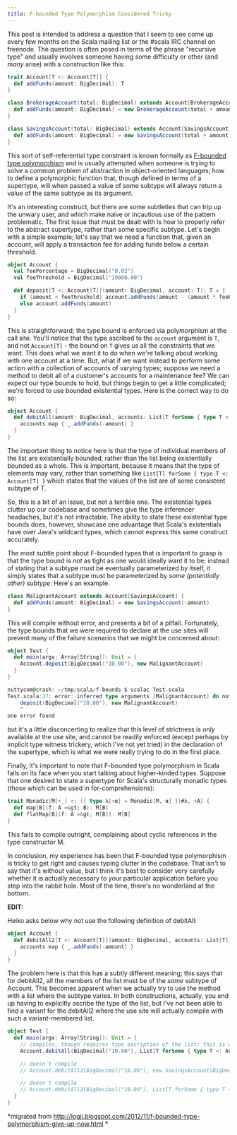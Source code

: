 ```yaml
---
title: F-bounded Type Polymorphism Considered Tricky
---
```


This post is intended to address a question that I seem to see come up every
few months on the Scala mailing list or the #scala IRC channel on freenode. The
question is often posed in terms of the phrase "recursive type" and usually
involves someone having some difficulty or other (and *many* arise) with a
construction like this:

```scala
trait Account[T <: Account[T]] {
  def addFunds(amount: BigDecimal): T
}

class BrokerageAccount(total: BigDecimal) extends Account[BrokerageAccount] {
  def addFunds(amount: BigDecimal) = new BrokerageAccount(total + amount)
}

class SavingsAccount(total: BigDecimal) extends Account[SavingsAccount] {
  def addFunds(amount: BigDecimal) = new SavingsAccount(total + amount)
}
```

This sort of self-referential type constraint is known formally as [F-bounded type
polymorphism](http://www.cs.utexas.edu/~wcook/papers/FBound89/CookFBound89.pdf)
and is usually attempted when someone is trying to solve a common problem of
abstraction in object-oriented languages; how to define a polymorphic function
that, though defined in terms of a supertype, will when passed a value of some
subtype will always return a value of the same subtype as its argument.

It's an interesting construct, but there are some subtleties that can trip up
the unwary user, and which make naive or incautious use of the pattern
problematic. The first issue that must be dealt with is how to properly refer
to the abstract supertype, rather than some specific subtype. Let's begin with
a simple example; let's say that we need a function that, given an account,
will apply a transaction fee for adding funds below a certain threshold.

```scala
object Account {
  val feePercentage = BigDecimal("0.02")
  val feeThreshold = BigDecimal("10000.00")

  def deposit[T <: Account[T]](amount: BigDecimal, account: T): T = {
    if (amount < feeThreshold) account.addFunds(amount - (amount * feePercentage))
    else account.addFunds(amount)
  }
}
```

This is straightforward; the type bound is enforced via polymorphism at the
call site. You'll notice that the type ascribed to the `account` argument is `T`,
and not `Account[T]` - the bound on `T` gives us all the constraints that we want.
This does what we want it to do when we're talking about working with one
account at a time.  But, what if we want instead to perform some action with a
collection of accounts of varying types; suppose we need a method to debit all
of a customer's accounts for a maintenance fee? We can expect our type bounds
to hold, but things begin to get a little complicated; we're forced to use
bounded existential types.  Here is the correct way to do so:

```scala
object Account {
  def debitAll(amount: BigDecimal, accounts: List[T forSome { type T <: Account[T] }]): List[T forSome { type T <: Account[T] }] = {
    accounts map { _.addFunds(-amount) }
  }
}
```

The important thing to notice here is that the type of individual members of
the list are existentially bounded, rather than the list being existentially
bounded as a whole. This is important, because it means that the type of
elements may vary, rather than something like `List[T] forSome { type T <: Account[T] }` 
which states that the values of the list are of some consistent
subtype of T.

So, this is a bit of an issue, but not a terrible one. The existential types
clutter up our codebase and sometimes give the type inferencer headaches, but
it's not intractable. The ability to state these existential type bounds does,
however, showcase one advantage that Scala's existentials have over Java's
wildcard types, which cannot express this same construct accurately.

The most subtle point about F-bounded types that is important to grasp is that
the type bound is *not* as tight as one would ideally want it to be; instead of
stating that a subtype must be eventually parameterized by itself, it simply
states that a subtype must be parameterized by *some (potentially other)
subtype*. Here's an example.

```scala
class MalignantAccount extends Account[SavingsAccount] {
  def addFunds(amount: BigDecimal) = new SavingsAccount(-amount)
}
```

This will compile without error, and presents a bit of a pitfall. Fortunately,
the type bounds that we were required to declare at the use sites will prevent
many of the failure scenarios that we might be concerned about:

```scala
object Test {
  def main(argv: Array[String]): Unit = {
    Account.deposit(BigDecimal("10.00"), new MalignantAccount)
  }
}

nuttycom@crash: ~/tmp/scala/f-bounds $ scalac Test.scala
Test.scala:27: error: inferred type arguments [MalignantAccount] do not conform to method deposit's type parameter bounds [T <: Account[T]]
    deposit(BigDecimal("10.00"), new MalignantAccount)
    ^
one error found
```

but it's a little disconcerting to realize that this level of strictness is
*only* available at the use site, and cannot be readily enforced (except
perhaps by implicit type witness trickery, which I've not yet tried) in the
declaration of the supertype, which is what we were really trying to do in the
first place.

Finally, it's important to note that F-bounded type polymorphism in Scala falls
on its face when you start talking about higher-kinded types. Suppose that one
desired to state a supertype for Scala's structurally monadic types (those
which can be used in for-comprehensions):

```scala
trait Monadic[M[+_] <: ({ type λ[+α] = Monadic[M, α] })#λ, +A] {
  def map[B](f: A =&gt; B): M[B]
  def flatMap[B](f: A =&gt; M[B]): M[B]
}
```

This fails to compile outright, complaining about cyclic references in the type
constructor M.

In conclusion, my experience has been that F-bounded type polymorphism is
tricky to get right and causes typing clutter in the codebase. That isn't to
say that it's without value, but I think it's best to consider very carefully
whether it is actually necessary to your particular application before you step
into the rabbit hole. Most of the time, there's no wonderland at the bottom.

<b>EDIT:</b>

Heiko asks below why not use the following definition of debitAll:

```scala
object Account {
  def debitAll2[T <: Account[T]](amount: BigDecimal, accounts: List[T]): List[T] = {
    accounts map { _.addFunds(-amount) }
  }
}
```

The problem here is that this has a subtly different meaning; this says that
for debitAll2, all the members of the list must be of the *same* subtype of
Account. This becomes apparent when we actually try to use the method with a
list where the subtype varies. In both constructions, actually, you end up
having to explicitly ascribe the type of the list, but I've not been able to
find a variant for the debitAll2 where the use site will actually compile with
such a variant-membered list.

```scala
object Test {
  def main(argv: Array[String]): Unit = {
    // compiles, though requires type ascription of the list; this is where the inferencer breaks down.
    Account.debitAll(BigDecimal("10.00"), List[T forSome { type T <: Account[T] }](new SavingsAccount(BigDecimal("0")), new BrokerageAccount(BigDecimal("0"))))

    // doesn't compile
    // Account.debitAll2(BigDecimal("10.00"), new SavingsAccount(BigDecimal("0")) :: new BrokerageAccount(BigDecimal("0")) :: Nil)

    // doesn't compile
    // Account.debitAll2(BigDecimal("10.00"), List[T forSome { type T <: Account[T] }](new SavingsAccount(BigDecimal("0")), new BrokerageAccount(BigDecimal("0"))))
  }
}
```

*migrated from http://logji.blogspot.com/2012/11/f-bounded-type-polymorphism-give-up-now.html *
